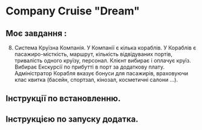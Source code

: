 # Company Cruise "Dream"

##
## Моє завдання :
8. Система Круїзна Компанія. 
У Компанії є кілька кораблів. У Кораблів є пасажиро-місткість, маршрут, кількість відвідуваних портів, тривалість одного круїзу, персонал.
Клієнт вибирає і оплачує круїз. Вибирає Екскурсії по прибутті в порт за додаткову плату. Адміністратор Корабля вказує бонуси для пасажирів,
враховуючи клас квитка (басейн, спортзал, кінозал, косметичні салони ...).

## Інструкції по встановленню.

## Інструкцією по запуску додатка.

